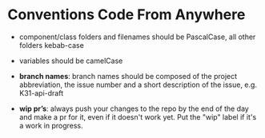 

# Conventions Code From Anywhere

- component/class folders and filenames should be PascalCase, all other folders kebab-case

- variables should be camelCase

- **branch names**: branch names should be composed of the project abbreviation, the issue number and a short description of the issue, e.g. K31-api-draft

- **wip pr’s**: always push your changes to the repo by the end of the day and make a pr for it, even if it doesn't work yet. Put the "wip" label if it's a work in progress.

